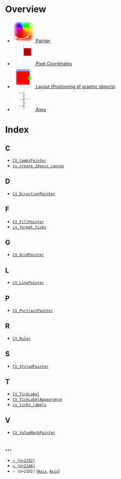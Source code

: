 # Overview

  * [![./Painter_docicon.png](./Painter_docicon.png) Painter](./Painter.md)
  * [![./PixelCoordinates_docicon.png](./PixelCoordinates_docicon.png) Pixel Coordinates](./PixelCoordinates.md)
  * [![./LayoutTutorial_docicon.png](./LayoutTutorial_docicon.png) Layout (Positioning of graphic objects)](./LayoutTutorial.md)
  * [![./Axis_docicon.png](./Axis_docicon.png) Axes](./Axis.md)

# Index

## C

  * [`CV_CombiPainter`](./Painter.md#user-content-cv_combipainter)
  * [`cv_create_2daxis_canvas`](./Axis.md#user-content-cv_create_2daxis_canvas)

## D

  * [`CV_DirectionPainter`](./Painter.md#user-content-cv_directionpainter)

## F

  * [`CV_FillPainter`](./Painter.md#user-content-cv_fillpainter)
  * [`cv_format_ticks`](./Axis.md#user-content-cv_format_ticks)

## G

  * [`CV_GridPainter`](./Painter.md#user-content-cv_gridpainter)

## L

  * [`CV_LinePainter`](./Painter.md#user-content-cv_linepainter)

## P

  * [`CV_PortraitPainter`](./Painter.md#user-content-cv_portraitpainter)

## R

  * [`CV_Ruler`](./Axis.md#user-content-cv_ruler)

## S

  * [`CV_StyledPainter`](./Painter.md#user-content-cv_styledpainter)

## T

  * [`CV_TickLabel`](./Axis.md#user-content-cv_ticklabel)
  * [`CV_TickLabelAppearance`](./Axis.md#user-content-cv_ticklabelappearance)
  * [`cv_ticks_labels`](./Axis.md#user-content-cv_ticks_labels)

## V

  * [`CV_ValueMarkPainter`](./Painter.md#user-content-cv_valuemarkpainter)

## …

  * [`→ (U+2192)`](./Painter.md#user-content--u2192)
  * [`↦ (U+21A6)`](./Painter.md#user-content--u21a6)
  * `⇒ (U+21D2)` ([`Axis`](./Axis.md#user-content--u21d2), [`Axis`](./Axis.md#user-content--u21d2-1))


